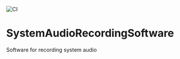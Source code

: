 ![CI](https://github.com/johanneswolfgruber/SystemAudioRecordingSoftware/workflows/CI/badge.svg?branch=master)

# SystemAudioRecordingSoftware
Software for recording system audio
